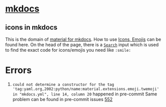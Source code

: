 # [mkdocs](https://www.mkdocs.org/user-guide/writing-your-docs/)

## icons in mkdocs
This is the domain of [material for mkdocs](https://squidfunk.github.io/mkdocs-material/getting-started/).
How to use [Icons, Emojis](https://squidfunk.github.io/mkdocs-material/reference/icons-emojis/#with-colors-docsstylesheetsextracss) can be found here. On the head of the page, there is a [`Search`](https://squidfunk.github.io/mkdocs-material/reference/icons-emojis/#search) input which is used to find the exact code for icons/emojis you need like `:smile:`
# Errors
1. `could not determine a constructor for the tag 'tag:yaml.org,2002:python/name:material.extensions.emoji.twemoji'
  in "mkdocs.yml", line 14, column 20` happened in pre-commit
Same problem can be found in pre-commit issues [552](https://github.com/pre-commit/pre-commit-hooks/issues/552)
```

```
